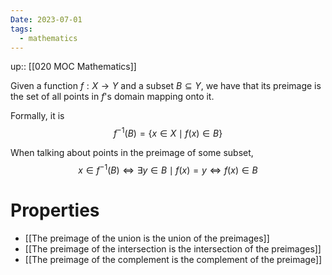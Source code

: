 ```yaml
---
Date: 2023-07-01
tags:
  - mathematics
---
```

up:: [[020 MOC Mathematics]]

Given a function $f: X \to Y$ and a subset $B \subseteq Y$, we have that its preimage is the set of all points in $f$'s domain mapping onto it. 

Formally, it is
$$
f^{-1}(B) = \{x \in X \mid f(x) \in B\}
$$

When talking about points in the preimage of some subset, 
$$
x \in f^{-1}(B) \iff \exists y \in B \mid f(x) =y \iff f(x) \in B
$$
# Properties
- [[The preimage of the union is the union of the preimages]]
- [[The preimage of the intersection is the intersection of the preimages]]
- [[The preimage of the complement is the complement of the preimage]]